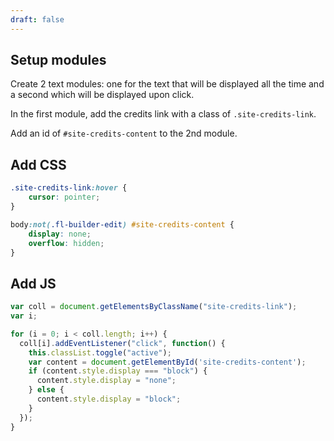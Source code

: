 ```yaml
---
draft: false
---
```


## Setup modules

Create 2 text modules: one for the text that will be displayed all the time and a second which will be displayed upon click.

In the first module, add the credits link with a class of `.site-credits-link`.

Add an id of `#site-credits-content` to the 2nd module.

## Add CSS
```scss
.site-credits-link:hover {
    cursor: pointer;
}

body:not(.fl-builder-edit) #site-credits-content {
    display: none;
    overflow: hidden;
}
```

## Add JS
```javascript
var coll = document.getElementsByClassName("site-credits-link");
var i;

for (i = 0; i < coll.length; i++) {
  coll[i].addEventListener("click", function() {
    this.classList.toggle("active");
    var content = document.getElementById('site-credits-content');
    if (content.style.display === "block") {
      content.style.display = "none";
    } else {
      content.style.display = "block";
    }
  });
}
```